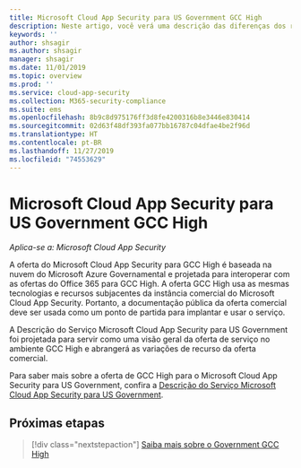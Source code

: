 ```yaml
---
title: Microsoft Cloud App Security para US Government GCC High
description: Neste artigo, você verá uma descrição das diferenças dos recursos entre o Microsoft Cloud App Security para US Government GCC High e a oferta comercial.
keywords: ''
author: shsagir
ms.author: shsagir
manager: shsagir
ms.date: 11/01/2019
ms.topic: overview
ms.prod: ''
ms.service: cloud-app-security
ms.collection: M365-security-compliance
ms.suite: ems
ms.openlocfilehash: 8b9c8d975176ff3d8fe4200316b8e3446e830414
ms.sourcegitcommit: 02d63f48df393fa077bb16787c04dfae4be2f96d
ms.translationtype: HT
ms.contentlocale: pt-BR
ms.lasthandoff: 11/27/2019
ms.locfileid: "74553629"
---
```

# <a name="microsoft-cloud-app-security-for-us-government-gcc-high"></a>Microsoft Cloud App Security para US Government GCC High

*Aplica-se a: Microsoft Cloud App Security*

A oferta do Microsoft Cloud App Security para GCC High é baseada na nuvem do Microsoft Azure Governamental e projetada para interoperar com as ofertas do Office 365 para GCC High. A oferta GCC High usa as mesmas tecnologias e recursos subjacentes da instância comercial do Microsoft Cloud App Security. Portanto, a documentação pública da oferta comercial deve ser usada como um ponto de partida para implantar e usar o serviço.

A Descrição do Serviço Microsoft Cloud App Security para US Government foi projetada para servir como uma visão geral da oferta de serviço no ambiente GCC High e abrangerá as variações de recurso da oferta comercial.

Para saber mais sobre a oferta de GCC High para o Microsoft Cloud App Security para US Government, confira a [Descrição do Serviço Microsoft Cloud App Security para US Government](/enterprise-mobility-security/solutions/ems-cloud-app-security-govt-service-description).

## <a name="next-steps"></a>Próximas etapas

> [!div class="nextstepaction"]
> [Saiba mais sobre o Government GCC High](/enterprise-mobility-security/solution/ems-security-govt-description)
